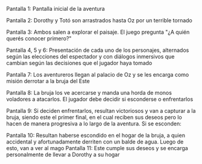 

Pantalla 1: Pantalla inicial de la aventura

Pantalla 2: Dorothy y Totó son arrastrados hasta Oz por un terrible tornado

Pantalla 3: Ambos salen a explorar el paisaje. El juego pregunta "¿A quién querés conocer primero?"

Pantalla 4, 5 y 6: Presentación de cada uno de los personajes, alternados según las elecciones del espectador y con diálogos inmersivos que cambian según las decisiones que el jugador haya tomado

Pantalla 7: Los aventureros llegan al palacio de Oz y se les encarga como misión derrotar a la bruja del Este

Pantalla 8: La bruja los ve acercarse y manda una horda de monos voladores a atacarlos. El jugador debe decidir si esconderse o enfrentarlos

Pantalla 9: Si deciden enfrentarlos, resultan victoriosos y van a capturar a la bruja, siendo este el primer final, en el cual reciben sus deseos pero lo hacen de manera progresiva a lo largo de la aventura. Si se esconden:

Pantalla 10: Resultan haberse escondido en el hogar de la bruja, a quien accidental y afortunadamente derriten con un balde de agua. Luego de esto, van a ver al mago Pantalla 11: Este cumple sus deseos y se encarga personalmente de llevar a Dorothy a su hogar